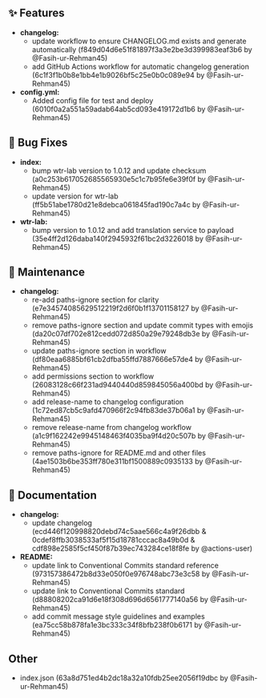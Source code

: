 ## ✨ Features
* **changelog:**
  * update workflow to ensure CHANGELOG.md exists and generate automatically (f849d04d6e51f81897f3a3e2be3d399983eaf3b6 by @Fasih-ur-Rehman45)
  * add GitHub Actions workflow for automatic changelog generation (6c1f3f1b0b8e1bb4e1b9026bf5c25e0b0c089e94 by @Fasih-ur-Rehman45)
* **config.yml:**
  * Added config file for test and deploy (6010f0a2a551a59adab64ab5cd093e419172d1b6 by @Fasih-ur-Rehman45)

## 🐛 Bug Fixes
* **index:**
  * bump wtr-lab version to 1.0.12 and update checksum (a0c253b617052685565930e5c1c7b95fe6e39f0f by @Fasih-ur-Rehman45)
  * update version for wtr-lab (ff5b51abe1780d21e8debca061845fad190c7a4c by @Fasih-ur-Rehman45)
* **wtr-lab:**
  * bump version to 1.0.12 and add translation service to payload (35e4ff2d126daba140f2945932f61bc2d3226018 by @Fasih-ur-Rehman45)

## 🔧 Maintenance
* **changelog:**
  * re-add paths-ignore section for clarity (e7e34574085629512219f2d6f0b1f13701158127 by @Fasih-ur-Rehman45)
  * remove paths-ignore section and update commit types with emojis (da20c07df702e812cedd072d850a29e79248db3e by @Fasih-ur-Rehman45)
  * update paths-ignore section in workflow (df80eaa6885bf61cb2dfba55ffd7887666e57de4 by @Fasih-ur-Rehman45)
  * add permissions section to workflow (26083128c66f231ad9440440d859845056a400bd by @Fasih-ur-Rehman45)
  * add release-name to changelog configuration (1c72ed87cb5c9afd470966f2c94fb83de37b06a1 by @Fasih-ur-Rehman45)
  * remove release-name from changelog workflow (a1c9f162242e9945148463f4035ba9f4d20c507b by @Fasih-ur-Rehman45)
  * remove paths-ignore for README.md and other files (4ae1503b6be353ff780e311bf1500889c0935133 by @Fasih-ur-Rehman45)

## 📝 Documentation
* **changelog:**
  * update changelog (ecd446f120998820debd74c5aae566c4a9f26dbb & 0cdef8ffb3038533af5f15d18781cccac8a49b0d & cdf898e2585f5cf450f87b39ec743284ce18f8fe by @actions-user)
* **README:**
  * update link to Conventional Commits standard reference (973157386472b8d33e050f0e976748abc73e3c58 by @Fasih-ur-Rehman45)
  * update link to Conventional Commits standard (d88808202ca91d6e18f308d696d6561777140a56 by @Fasih-ur-Rehman45)
  * add commit message style guidelines and examples (ea75cc58b878fa1e3bc333c34f8bfb238f0b6171 by @Fasih-ur-Rehman45)

## Other
* index.json (63a8d751ed4b2dc18a32a10fdb25ee2056f19dbc by @Fasih-ur-Rehman45)

